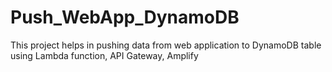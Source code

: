 # Push_WebApp_DynamoDB
This project helps in pushing data from web application to DynamoDB table using Lambda function, API Gateway, Amplify
